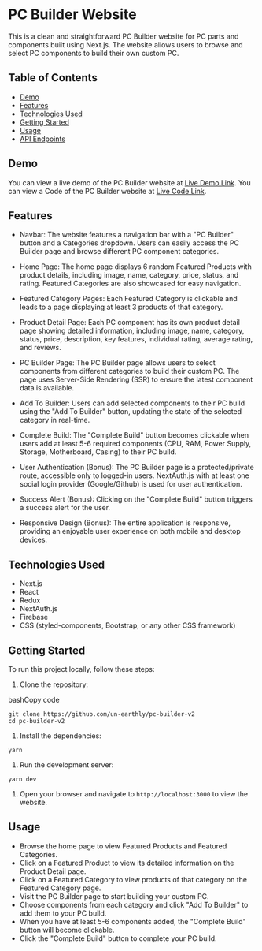 PC Builder Website
==================

This is a clean and straightforward PC Builder website for PC parts and components built using Next.js. The website allows users to browse and select PC components to build their own custom PC.

Table of Contents
-----------------

-   [Demo](#demo)
-   [Features](#features)
-   [Technologies Used](#technologies-used)
-   [Getting Started](#getting-started)
-   [Usage](#usage)
-   [API Endpoints](#api-endpoints)

Demo
----

You can view a live demo of the PC Builder website at [Live Demo Link](https://pc-builder-v2-sigma.vercel.app/).
You can view a Code of the PC Builder website at [Live Code Link](https://github.com/un-earthly/pc-builder-v2).

Features
--------

-   Navbar: The website features a navigation bar with a "PC Builder" button and a Categories dropdown. Users can easily access the PC Builder page and browse different PC component categories.

-   Home Page: The home page displays 6 random Featured Products with product details, including image, name, category, price, status, and rating. Featured Categories are also showcased for easy navigation.

-   Featured Category Pages: Each Featured Category is clickable and leads to a page displaying at least 3 products of that category.

-   Product Detail Page: Each PC component has its own product detail page showing detailed information, including image, name, category, status, price, description, key features, individual rating, average rating, and reviews.

-   PC Builder Page: The PC Builder page allows users to select components from different categories to build their custom PC. The page uses Server-Side Rendering (SSR) to ensure the latest component data is available.

-   Add To Builder: Users can add selected components to their PC build using the "Add To Builder" button, updating the state of the selected category in real-time.

-   Complete Build: The "Complete Build" button becomes clickable when users add at least 5-6 required components (CPU, RAM, Power Supply, Storage, Motherboard, Casing) to their PC build.

-   User Authentication (Bonus): The PC Builder page is a protected/private route, accessible only to logged-in users. NextAuth.js with at least one social login provider (Google/Github) is used for user authentication.

-   Success Alert (Bonus): Clicking on the "Complete Build" button triggers a success alert for the user.

-   Responsive Design (Bonus): The entire application is responsive, providing an enjoyable user experience on both mobile and desktop devices.

Technologies Used
-----------------

-   Next.js
-   React
-   Redux 
-   NextAuth.js
-   Firebase
-   CSS (styled-components, Bootstrap, or any other CSS framework)

Getting Started
---------------

To run this project locally, follow these steps:

1.  Clone the repository:

bashCopy code

```
git clone https://github.com/un-earthly/pc-builder-v2
cd pc-builder-v2
```


1.  Install the dependencies:


```
yarn
```


1.  Run the development server:


```
yarn dev
```


1.  Open your browser and navigate to `http://localhost:3000` to view the website.

Usage
-----

-   Browse the home page to view Featured Products and Featured Categories.
-   Click on a Featured Product to view its detailed information on the Product Detail page.
-   Click on a Featured Category to view products of that category on the Featured Category page.
-   Visit the PC Builder page to start building your custom PC.
-   Choose components from each category and click "Add To Builder" to add them to your PC build.
-   When you have at least 5-6 components added, the "Complete Build" button will become clickable.
-   Click the "Complete Build" button to complete your PC build.

